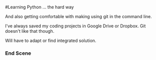#Learning Python ... the hard way

And also getting comfortable with making using git in the command line.

I've always saved my coding projects in Google Drive or Dropbox. Git doesn't like that though.

Will have to adapt or find integrated solution.

### End Scene ###
